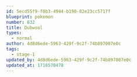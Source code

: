 ```yaml
---
id: 5ecd55f9-f0b3-4944-b190-82e23cc5717f
blueprint: pokemon
number: 832
title: Dubwool
types:
  - normal
author: 4d8d6ede-5963-429f-9c2f-74b897007e0c
tags:
  - stage-1
updated_by: 4d8d6ede-5963-429f-9c2f-74b897007e0c
updated_at: 1716570478
---
```

